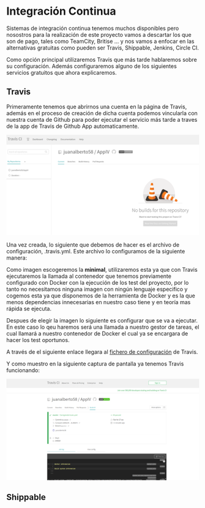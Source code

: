 # Integración Continua

Sistemas de integración continua tenemos muchos disponibles pero nosostros para la realización de este proyecto vamos a descartar los que son de pago, tales como TeamCity, Britise ... y nos vamos a enfocar en las alternativas gratuitas como pueden ser Travis, Shippable, Jenkins, Circle CI.

Como opción principal utilizaremos Travis que más tarde hablaremos sobre su configuración. Además configuraremos alguno de los siguientes servicios gratuitos que ahora explicaremos.


## Travis

Primeramente tenemos que abrirnos una cuenta en la página de Travis, además en el proceso de creación de dicha cuenta podemos vincularla con nuestra cuenta de Github para poder ejecutar el servicio más tarde a traves de la app de Travis de Github App automaticamente.

![travis1](../image/travis1.png)

Una vez creada, lo siguiente que debemos de hacer es el archivo de configuración, .travis.yml. Este archivo lo configuramos de la siguiente manera:

Como imagen escogeremos la **minimal**, utilizaremos esta ya que con Travis ejecutaremos la llamada al contenedor que tenemos previamente configurado con Docker con la ejecución de los test del proyecto, por lo tanto no necesitamos ninguna imagen con ningún lenguaje especifico y cogemos esta ya que disponemos de la herramienta de Docker y es la que menos dependencias innecesarias en nuestro caso tiene y en teoría mas rápida se ejecuta.

Despues de elegir la imagen lo siguiente es configurar que se va a ejecutar. En este caso lo qeu haremos será una llamada a nuestro gestor de tareas, el cual llamará a nuestro contenedor de Docker el cual ya se encargara de hacer los test oportunos.

A través de el siguiente enlace llegara al [fichero de configuración](https://github.com/juanalberto58/AppIV/blob/master/.travis.yml) de Travis.

Y como muestro en la siguiente captura de pantalla ya tenemos Travis funcionando:

![Travis-funcionando](../image/travis-funcionando.png)





## Shippable

